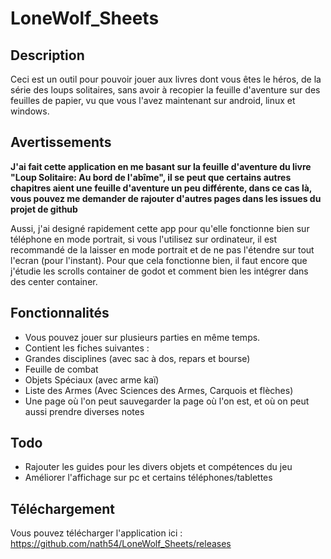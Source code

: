 # LoneWolf_Sheets

## Description

Ceci est un outil pour pouvoir jouer aux livres dont vous êtes le héros, de la série des loups solitaires, sans avoir à recopier la feuille d'aventure sur des feuilles de papier, vu que vous l'avez maintenant sur android, linux et windows.

## Avertissements

**J'ai fait cette application en me basant sur la feuille d'aventure du livre "Loup Solitaire: Au bord de l'abîme", il se peut que certains autres chapitres aient une feuille d'aventure un peu différente, dans ce cas là, vous pouvez me demander de rajouter d'autres pages dans les issues du projet de github**

Aussi, j'ai designé rapidement cette app pour qu'elle fonctionne bien sur téléphone en mode portrait, si vous l'utilisez sur ordinateur, il est recommandé de la laisser en mode portrait et de ne pas l'étendre sur tout l'ecran (pour l'instant). Pour que cela fonctionne bien, il faut encore que j'étudie les scrolls container de godot et comment bien les intégrer dans des center container.


## Fonctionnalités

 - Vous pouvez jouer sur plusieurs parties en même temps.
 - Contient les fiches suivantes : 
  - Grandes disciplines (avec sac à dos, repars et bourse)
  - Feuille de combat
  - Objets Spéciaux (avec arme kaï)
  - Liste des Armes (Avec Sciences des Armes, Carquois et flèches)
  - Une page où l'on peut sauvegarder la page où l'on est, et où on peut aussi prendre diverses notes

## Todo

 - Rajouter les guides pour les divers objets et compétences du jeu
 - Améliorer l'affichage sur pc et certains téléphones/tablettes

## Téléchargement

Vous pouvez télécharger l'application ici : https://github.com/nath54/LoneWolf_Sheets/releases
